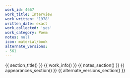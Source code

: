 ```yaml
---
work_id: 4667
work_title: Interview
work_written: '1978'
written_date: exact
work_collected: 'yes'
work_category: Poem
notes: null
icon: material/book
alternate_versions:
- 561
---
```


{{ section_title() }}
{{ work_info() }}
{{ notes_section() }}
{{ appearances_section() }}
{{ alternate_versions_section() }}